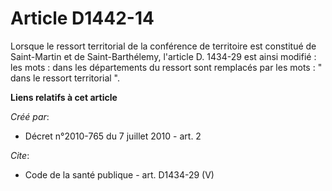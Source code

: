 # Article D1442-14

Lorsque le ressort territorial de la conférence de territoire est constitué de Saint-Martin et de Saint-Barthélemy, l'article
D. 1434-29 est ainsi modifié : les mots : dans les départements du ressort sont remplacés par les mots : " dans le ressort
territorial ".

**Liens relatifs à cet article**

_Créé par_:

  - Décret n°2010-765 du 7 juillet 2010 - art. 2

_Cite_:

  - Code de la santé publique - art. D1434-29 (V)
